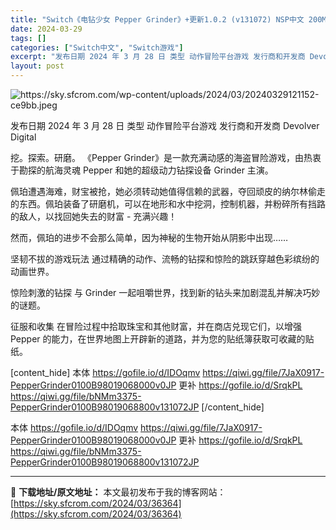 ```yaml
---
title: "Switch《电钻少女 Pepper Grinder》+更新1.0.2 (v131072) NSP中文 200M"
date: 2024-03-29
tags: []
categories: ["Switch中文", "Switch游戏"]
excerpt: "发布日期 2024 年 3 月 28 日 类型 动作冒险平台游戏 发行商和开发商 Devolver Digital 挖。探索。研磨。 《Pepper Grinder》是一款充满动感的海盗冒险游戏，由热衷于勘探的航海灵魂 Pepper 和她的超级动力钻探设备 Grinder 主演。 佩珀遭遇海难，财宝&hellip;"
layout: post
---
```


<img class="aligncenter" src="https://sky.sfcrom.com/wp-content/uploads/2024/03/20240329121152-ce9bb.jpeg" alt="https://sky.sfcrom.com/wp-content/uploads/2024/03/20240329121152-ce9bb.jpeg" />

发布日期	2024 年 3 月 28 日
类型	动作冒险平台游戏
发行商和开发商	Devolver Digital

挖。探索。研磨。
《Pepper Grinder》是一款充满动感的海盗冒险游戏，由热衷于勘探的航海灵魂 Pepper 和她的超级动力钻探设备 Grinder 主演。

佩珀遭遇海难，财宝被抢，她必须转动她值得信赖的武器，夺回顽皮的纳尔林偷走的东西。佩珀装备了研磨机，可以在地形和水中挖洞，控制机器，并粉碎所有挡路的敌人，以找回她失去的财富 - 充满兴趣！

然而，佩珀的进步不会那么简单，因为神秘的生物开始从阴影中出现……

坚韧不拔的游戏玩法
通过精确的动作、流畅的钻探和惊险的跳跃穿越色彩缤纷的动画世界。

惊险刺激的钻探
与 Grinder 一起咀嚼世界，找到新的钻头来加剧混乱并解决巧妙的谜题。

征服和收集
在冒险过程中拾取珠宝和其他财富，并在商店兑现它们，以增强 Pepper 的能力，在世界地图上开辟新的道路，并为您的贴纸簿获取可收藏的贴纸。

[content_hide]
本体
https://gofile.io/d/IDOqmv
https://qiwi.gg/file/7JaX0917-PepperGrinder0100B98019068000v0JP
更补
https://gofile.io/d/SrqkPL
https://qiwi.gg/file/bNMm3375-PepperGrinder0100B98019068800v131072JP
[/content_hide]

<!--wechatfans start-->
本体
https://gofile.io/d/IDOqmv
https://qiwi.gg/file/7JaX0917-PepperGrinder0100B98019068000v0JP
更补
https://gofile.io/d/SrqkPL
https://qiwi.gg/file/bNMm3375-PepperGrinder0100B98019068800v131072JP
<!--wechatfans end-->

---
📖 **下载地址/原文地址：** 本文最初发布于我的博客网站：[https://sky.sfcrom.com/2024/03/36364](https://sky.sfcrom.com/2024/03/36364)
